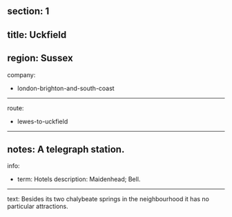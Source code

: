 section: 1
----
title: Uckfield
----
region: Sussex
----
company:
- london-brighton-and-south-coast
----
route:
- lewes-to-uckfield
----
notes: A telegraph station.
----
info:
- term: Hotels
  description: Maidenhead; Bell.
----
text: Besides its two chalybeate springs in the neighbourhood it has no particular attractions.
